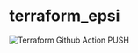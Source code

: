 # terraform_epsi
![Terraform Github Action PUSH](https://github.com/MisterPurl/terraform_epsi/workflows/Terraform%20Github%20Action%20PUSH/badge.svg?branch=master)
